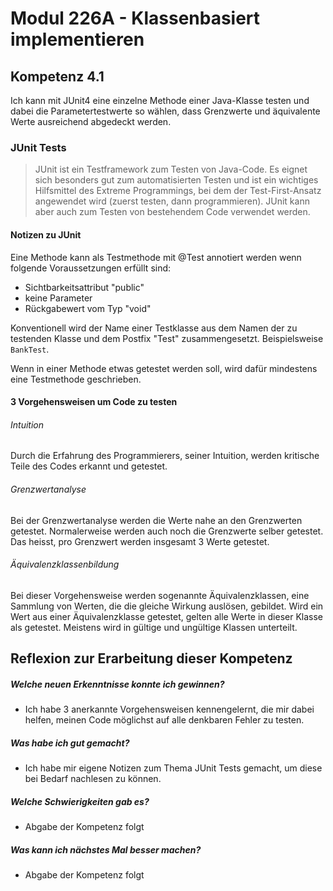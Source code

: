# Modul 226A - Klassenbasiert implementieren
## Kompetenz 4.1
Ich kann mit JUnit4 eine einzelne Methode einer Java-Klasse testen und dabei die Parametertestwerte so wählen, dass Grenzwerte und äquivalente Werte ausreichend abgedeckt werden.

### JUnit Tests

> JUnit ist ein Testframework zum Testen von Java-Code. Es eignet sich besonders gut zum automatisierten Testen und ist ein wichtiges Hilfsmittel des Extreme Programmings, bei dem der Test-First-Ansatz angewendet wird (zuerst testen, dann programmieren). JUnit kann aber auch zum Testen von bestehendem Code verwendet werden.

#### Notizen zu JUnit

Eine Methode kann als Testmethode mit @Test annotiert werden wenn folgende Voraussetzungen erfüllt sind:
- Sichtbarkeitsattribut "public"
- keine Parameter
- Rückgabewert vom Typ "void"

Konventionell wird der Name einer Testklasse aus dem Namen der zu testenden Klasse und dem Postfix "Test" zusammengesetzt. Beispielsweise `BankTest`.

Wenn in einer Methode etwas getestet werden soll, wird dafür mindestens eine Testmethode geschrieben.

#### 3 Vorgehensweisen um Code zu testen

###### Intuition
Durch die Erfahrung des Programmierers, seiner Intuition, werden kritische Teile des Codes erkannt und getestet.

###### Grenzwertanalyse
Bei der Grenzwertanalyse werden die Werte nahe an den Grenzwerten getestet. Normalerweise werden auch noch die Grenzwerte selber getestet. Das heisst, pro Grenzwert werden insgesamt 3 Werte getestet.

###### Äquivalenzklassenbildung
Bei dieser Vorgehensweise werden sogenannte Äquivalenzklassen, eine Sammlung von Werten, die die gleiche Wirkung auslösen, gebildet. Wird ein Wert aus einer Äquivalenzklasse getestet, gelten alle Werte in dieser Klasse als getestet. Meistens wird in gültige und ungültige Klassen unterteilt.

## Reflexion zur Erarbeitung dieser Kompetenz

##### Welche neuen Erkenntnisse konnte ich gewinnen?
- Ich habe 3 anerkannte Vorgehensweisen kennengelernt, die mir dabei helfen, meinen Code möglichst auf alle denkbaren Fehler zu testen.

##### Was habe ich gut gemacht?
- Ich habe mir eigene Notizen zum Thema JUnit Tests gemacht, um diese bei Bedarf nachlesen zu können.

##### Welche Schwierigkeiten gab es?
- Abgabe der Kompetenz folgt

##### Was kann ich nächstes Mal besser machen?
- Abgabe der Kompetenz folgt